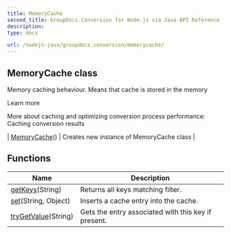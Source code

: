 ```yaml
---
title: MemoryCache
second_title: GroupDocs.Conversion for Node.js via Java API Reference
description: 
type: docs

url: /nodejs-java/groupdocs.conversion/memorycache/
---
```


## MemoryCache class
Memory caching behaviour. Means that cache is stored in the memory
 
 Learn more
 
 
 More about caching and optimizing conversion process performance:
 Caching conversion results
 
 
 
| [MemoryCache](memorycache)() | Creates new instance of MemoryCache class |

## Functions

| Name | Description |
| --- | --- |
| [getKeys](getkeys)(String) | Returns all keys matching filter. |
| [set](set)(String, Object) | Inserts a cache entry into the cache. |
| [tryGetValue](trygetvalue)(String) | Gets the entry associated with this key if present. |
